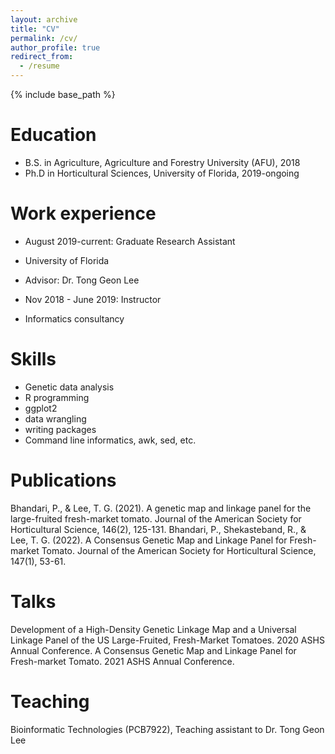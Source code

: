 ```yaml
---
layout: archive
title: "CV"
permalink: /cv/
author_profile: true
redirect_from:
  - /resume
---
```


{% include base_path %}

Education
======
  * B.S. in Agriculture, Agriculture and Forestry University (AFU), 2018
* Ph.D in Horticultural Sciences, University of Florida, 2019-ongoing

Work experience
======
  *  August 2019-current: Graduate Research Assistant
* University of Florida
* Advisor: Dr. Tong Geon Lee

* Nov 2018 - June 2019: Instructor
* Informatics consultancy

Skills
======
  * Genetic data analysis
* R programming
* ggplot2
* data wrangling
* writing packages
* Command line informatics, awk, sed, etc.

Publications
======
  Bhandari, P., & Lee, T. G. (2021). A genetic map and linkage panel for the large-fruited fresh-market tomato. Journal of the American Society for Horticultural Science, 146(2), 125-131.
Bhandari, P., Shekasteband, R., & Lee, T. G. (2022). A Consensus Genetic Map and Linkage Panel for Fresh-market Tomato. Journal of the American Society for Horticultural Science, 147(1), 53-61.


Talks
======
  Development of a High-Density Genetic Linkage Map and a Universal Linkage Panel of the US Large-Fruited, Fresh-Market Tomatoes. 2020 ASHS Annual Conference.
A Consensus Genetic Map and Linkage Panel for Fresh-market Tomato. 2021 ASHS Annual Conference.


Teaching
======
  Bioinformatic Technologies (PCB7922), Teaching assistant to Dr. Tong Geon Lee


